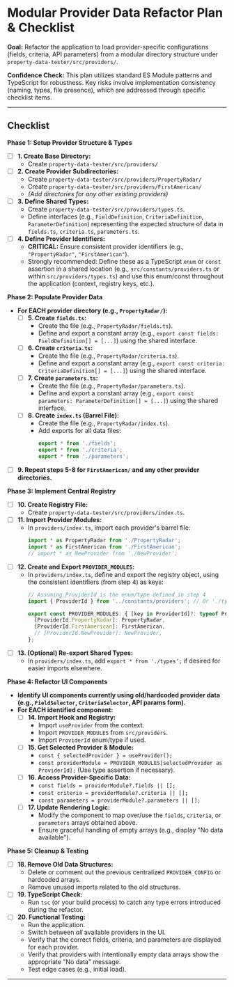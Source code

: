 # Modular Provider Data Refactor Plan & Checklist

**Goal:** Refactor the application to load provider-specific configurations (fields, criteria, API parameters) from a modular directory structure under `property-data-tester/src/providers/`.

**Confidence Check:** This plan utilizes standard ES Module patterns and TypeScript for robustness. Key risks involve implementation consistency (naming, types, file presence), which are addressed through specific checklist items.

---

## Checklist

**Phase 1: Setup Provider Structure & Types**

*   [ ] **1. Create Base Directory:**
    *   Create `property-data-tester/src/providers/`
*   [ ] **2. Create Provider Subdirectories:**
    *   Create `property-data-tester/src/providers/PropertyRadar/`
    *   Create `property-data-tester/src/providers/FirstAmerican/`
    *   *(Add directories for any other existing providers)*
*   [ ] **3. Define Shared Types:**
    *   Create `property-data-tester/src/providers/types.ts`.
    *   Define interfaces (e.g., `FieldDefinition`, `CriteriaDefinition`, `ParameterDefinition`) representing the expected structure of data in `fields.ts`, `criteria.ts`, `parameters.ts`.
*   [ ] **4. Define Provider Identifiers:**
    *   **CRITICAL:** Ensure consistent provider identifiers (e.g., `"PropertyRadar"`, `"FirstAmerican"`).
    *   Strongly recommended: Define these as a TypeScript `enum` or `const` assertion in a shared location (e.g., `src/constants/providers.ts` or within `src/providers/types.ts`) and use this enum/const throughout the application (context, registry keys, etc.).

**Phase 2: Populate Provider Data**

*   **For EACH provider directory (e.g., `PropertyRadar/`):**
    *   [ ] **5. Create `fields.ts`:**
        *   Create the file (e.g., `PropertyRadar/fields.ts`).
        *   Define and export a constant array (e.g., `export const fields: FieldDefinition[] = [...]`) using the shared interface.
    *   [ ] **6. Create `criteria.ts`:**
        *   Create the file (e.g., `PropertyRadar/criteria.ts`).
        *   Define and export a constant array (e.g., `export const criteria: CriteriaDefinition[] = [...]`) using the shared interface.
    *   [ ] **7. Create `parameters.ts`:**
        *   Create the file (e.g., `PropertyRadar/parameters.ts`).
        *   Define and export a constant array (e.g., `export const parameters: ParameterDefinition[] = [...]`) using the shared interface.
    *   [ ] **8. Create `index.ts` (Barrel File):**
        *   Create the file (e.g., `PropertyRadar/index.ts`).
        *   Add exports for all data files:
            ```typescript
            export * from './fields';
            export * from './criteria';
            export * from './parameters';
            ```
*   [ ] **9. Repeat steps 5-8 for `FirstAmerican/` and any other provider directories.**

**Phase 3: Implement Central Registry**

*   [ ] **10. Create Registry File:**
    *   Create `property-data-tester/src/providers/index.ts`.
*   [ ] **11. Import Provider Modules:**
    *   In `providers/index.ts`, import each provider's barrel file:
        ```typescript
        import * as PropertyRadar from './PropertyRadar';
        import * as FirstAmerican from './FirstAmerican';
        // import * as NewProvider from './NewProvider';
        ```
*   [ ] **12. Create and Export `PROVIDER_MODULES`:**
    *   In `providers/index.ts`, define and export the registry object, using the consistent identifiers (from step 4) as keys:
        ```typescript
        // Assuming ProviderId is the enum/type defined in step 4
        import { ProviderId } from '../constants/providers'; // Or './types'

        export const PROVIDER_MODULES: { [key in ProviderId]?: typeof PropertyRadar } = { // Adjust type as needed
          [ProviderId.PropertyRadar]: PropertyRadar,
          [ProviderId.FirstAmerican]: FirstAmerican,
          // [ProviderId.NewProvider]: NewProvider,
        };
        ```
*   [ ] **13. (Optional) Re-export Shared Types:**
    *   In `providers/index.ts`, add `export * from './types';` if desired for easier imports elsewhere.

**Phase 4: Refactor UI Components**

*   **Identify UI components currently using old/hardcoded provider data (e.g., `FieldSelector`, `CriteriaSelector`, API params form).**
*   **For EACH identified component:**
    *   [ ] **14. Import Hook and Registry:**
        *   Import `useProvider` from the context.
        *   Import `PROVIDER_MODULES` from `src/providers`.
        *   Import `ProviderId` enum/type if used.
    *   [ ] **15. Get Selected Provider & Module:**
        *   `const { selectedProvider } = useProvider();`
        *   `const providerModule = PROVIDER_MODULES[selectedProvider as ProviderId];` (Use type assertion if necessary).
    *   [ ] **16. Access Provider-Specific Data:**
        *   `const fields = providerModule?.fields || [];`
        *   `const criteria = providerModule?.criteria || [];`
        *   `const parameters = providerModule?.parameters || [];`
    *   [ ] **17. Update Rendering Logic:**
        *   Modify the component to map over/use the `fields`, `criteria`, or `parameters` arrays obtained above.
        *   Ensure graceful handling of empty arrays (e.g., display "No data available").

**Phase 5: Cleanup & Testing**

*   [ ] **18. Remove Old Data Structures:**
    *   Delete or comment out the previous centralized `PROVIDER_CONFIG` or hardcoded arrays.
    *   Remove unused imports related to the old structures.
*   [ ] **19. TypeScript Check:**
    *   Run `tsc` (or your build process) to catch any type errors introduced during the refactor.
*   [ ] **20. Functional Testing:**
    *   Run the application.
    *   Switch between *all* available providers in the UI.
    *   Verify that the correct fields, criteria, and parameters are displayed for each provider.
    *   Verify that providers with intentionally empty data arrays show the appropriate "No data" message.
    *   Test edge cases (e.g., initial load).

---